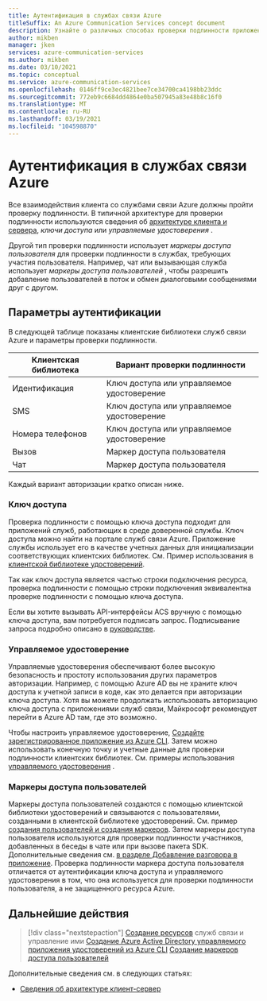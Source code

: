 ```yaml
---
title: Аутентификация в службах связи Azure
titleSuffix: An Azure Communication Services concept document
description: Узнайте о различных способах проверки подлинности приложения или службы в службах связи.
author: mikben
manager: jken
services: azure-communication-services
ms.author: mikben
ms.date: 03/10/2021
ms.topic: conceptual
ms.service: azure-communication-services
ms.openlocfilehash: 0146ff9ce3ec4821bee7ce34700ca4198bb23ddc
ms.sourcegitcommit: 772eb9c6684dd4864e0ba507945a83e48b8c16f0
ms.translationtype: MT
ms.contentlocale: ru-RU
ms.lasthandoff: 03/19/2021
ms.locfileid: "104598870"
---
```

# <a name="authenticate-to-azure-communication-services"></a>Аутентификация в службах связи Azure

Все взаимодействия клиента со службами связи Azure должны пройти проверку подлинности. В типичной архитектуре для проверки подлинности используются сведения об [архитектуре клиента и сервера](./client-and-server-architecture.md), *ключи доступа* или *управляемые удостоверения* .

Другой тип проверки подлинности использует *маркеры доступа пользователя* для проверки подлинности в службах, требующих участия пользователя. Например, чат или вызывающая служба использует *маркеры доступа пользователей* , чтобы разрешить добавление пользователей в поток и обмен диалоговыми сообщениями друг с другом.

## <a name="authentication-options"></a>Параметры аутентификации

В следующей таблице показаны клиентские библиотеки служб связи Azure и параметры проверки подлинности.

| Клиентская библиотека    | Вариант проверки подлинности                               |
| ----------------- | ----------------------------------------------------|
| Идентификация          | Ключ доступа или управляемое удостоверение                      |
| SMS               | Ключ доступа или управляемое удостоверение                      |
| Номера телефонов     | Ключ доступа или управляемое удостоверение                      |
| Вызов           | Маркер доступа пользователя                                   |
| Чат              | Маркер доступа пользователя                                   |

Каждый вариант авторизации кратко описан ниже.

### <a name="access-key"></a>Ключ доступа

Проверка подлинности с помощью ключа доступа подходит для приложений служб, работающих в среде доверенной службы. Ключ доступа можно найти на портале служб связи Azure. Приложение службы использует его в качестве учетных данных для инициализации соответствующих клиентских библиотек. См. Пример использования в [клиентской библиотеке удостоверений](../quickstarts/access-tokens.md). 

Так как ключ доступа является частью строки подключения ресурса, проверка подлинности с помощью строки подключения эквивалентна проверке подлинности с помощью ключа доступа.

Если вы хотите вызывать API-интерфейсы ACS вручную с помощью ключа доступа, вам потребуется подписать запрос. Подписывание запроса подробно описано в [руководстве](../tutorials/hmac-header-tutorial.md).

### <a name="managed-identity"></a>Управляемое удостоверение

Управляемые удостоверения обеспечивают более высокую безопасность и простоту использования других параметров авторизации. Например, с помощью Azure AD вы не храните ключ доступа к учетной записи в коде, как это делается при авторизации ключа доступа. Хотя вы можете продолжать использовать авторизацию ключа доступа с приложениями служб связи, Майкрософт рекомендует перейти в Azure AD там, где это возможно. 

Чтобы настроить управляемое удостоверение, [Создайте зарегистрированное приложение из Azure CLI](../quickstarts/managed-identity-from-cli.md). Затем можно использовать конечную точку и учетные данные для проверки подлинности клиентских библиотек. См. примеры использования [управляемого удостоверения](../quickstarts/managed-identity.md) .

### <a name="user-access-tokens"></a>Маркеры доступа пользователей

Маркеры доступа пользователей создаются с помощью клиентской библиотеки удостоверений и связываются с пользователями, созданными в клиентской библиотеке удостоверений. См. пример [создания пользователей и создания маркеров](../quickstarts/access-tokens.md). Затем маркеры доступа пользователя используются для проверки подлинности участников, добавленных в беседы в чате или при вызове пакета SDK. Дополнительные сведения см. [в разделе Добавление разговора в приложение](../quickstarts/chat/get-started.md). Проверка подлинности маркера доступа пользователя отличается от аутентификации ключа доступа и управляемого удостоверения в том, что она используется для проверки подлинности пользователя, а не защищенного ресурса Azure.

## <a name="next-steps"></a>Дальнейшие действия

> [!div class="nextstepaction"]
> [Создание ресурсов](../quickstarts/create-communication-resource.md) 
>  служб связи и управление ими [Создание Azure Active Directory управляемого приложения удостоверений из Azure CLI](../quickstarts/managed-identity-from-cli.md) 
>  [Создание маркеров доступа пользователей](../quickstarts/access-tokens.md)

Дополнительные сведения см. в следующих статьях:
- [Сведения об архитектуре клиент-сервер](../concepts/client-and-server-architecture.md)
